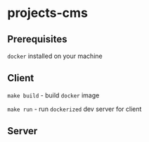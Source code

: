 # projects-cms

## Prerequisites

`docker` installed on your machine

## Client

`make build` - build `docker` image

`make run` - run `dockerized` dev server for client

## Server
